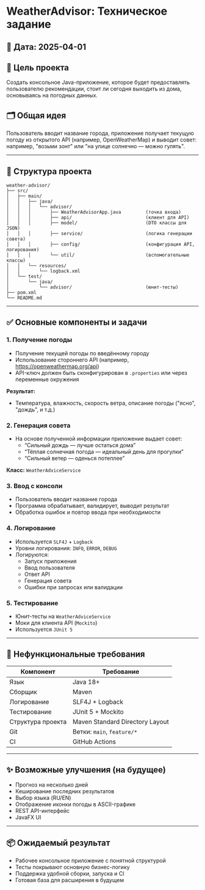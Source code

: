 # WeatherAdvisor: Техническое задание

## 📅 Дата: 2025-04-01

## 📌 Цель проекта
Создать консольное Java-приложение, которое будет предоставлять пользователю рекомендации, стоит ли сегодня выходить из дома, основываясь на погодных данных.

## 🗂 Общая идея
Пользователь вводит название города, приложение получает текущую погоду из открытого API (например, OpenWeatherMap) и выводит совет: например, "возьми зонт" или "на улице солнечно — можно гулять".

---

## 📑 Структура проекта

```
weather-advisor/
├── src/
│   ├── main/
│   │   ├── java/
│   │   │   └── advisor/
│   │   │       ├── WeatherAdvisorApp.java         (точка входа)
│   │   │       ├── api/                           (клиент для API)
│   │   │       ├── model/                         (DTO классы для JSON)
│   │   │       ├── service/                       (логика генерации совета)
│   │   │       ├── config/                        (конфигурация API, логирования)
│   │   │       └── util/                          (вспомогательные классы)
│   │   └── resources/
│   │       └── logback.xml
│   └── test/
│       └── java/
│           └── advisor/                           (юнит-тесты)
├── pom.xml
└── README.md
```

---

## ✅ Основные компоненты и задачи

### 1. Получение погоды
- Получение текущей погоды по введённому городу
- Использование стороннего API (например, https://openweathermap.org/api)
- API-ключ должен быть сконфигурирован в `.properties` или через переменные окружения

**Результат:**
- Температура, влажность, скорость ветра, описание погоды ("ясно", "дождь", и т.д.)

### 2. Генерация совета
- На основе полученной информации приложение выдает совет:
    - “Сильный дождь — лучше остаться дома”
    - “Тёплая солнечная погода — идеальный день для прогулки”
    - “Сильный ветер — оденься потеплее”

**Класс:** `WeatherAdviceService`

### 3. Ввод с консоли
- Пользователь вводит название города
- Программа обрабатывает, валидирует, выводит результат
- Обработка ошибок и повтор ввода при необходимости

### 4. Логирование
- Используется `SLF4J` + `Logback`
- Уровни логирования: `INFO`, `ERROR`, `DEBUG`
- Логируются:
    - Запуск приложения
    - Ввод пользователя
    - Ответ API
    - Генерация совета
    - Ошибки при запросах или валидации

### 5. Тестирование
- Юнит-тесты на `WeatherAdviceService`
- Моки для клиента API (`Mockito`)
- Используется `JUnit 5`

---

## 📝 Нефункциональные требования

| Компонент         | Требование                      |
|------------------|---------------------------------|
| Язык             | Java 18+                        |
| Сборщик          | Maven                           |
| Логирование      | SLF4J + Logback                 |
| Тестирование     | JUnit 5 + Mockito               |
| Структура проекта| Maven Standard Directory Layout |
| Git              | Ветки: `main`, `feature/*`      |
| CI               | GitHub Actions                  |

---

## ✨ Возможные улучшения (на будущее)
- Прогноз на несколько дней
- Кеширование последних результатов
- Выбор языка (RU/EN)
- Отображение иконки погоды в ASCII-графике
- REST API-интерфейс
- JavaFX UI

---

## 📦 Ожидаемый результат
- Рабочее консольное приложение с понятной структурой
- Тесты покрывают основную бизнес-логику
- Поддержка удобной сборки, запуска и CI
- Готовая база для расширения в будущем

